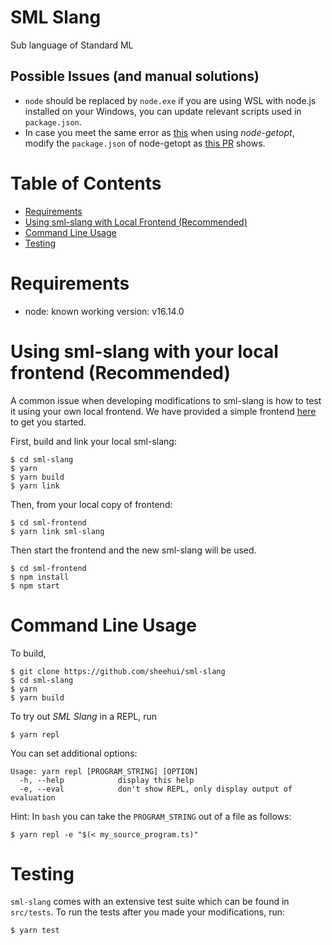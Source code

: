# SML Slang

Sub language of Standard ML

## Possible Issues (and manual solutions)

* `node` should be replaced by `node.exe` if you are using WSL with node.js installed on your Windows, you can update relevant scripts used in `package.json`.
* In case you meet the same error as [this](https://github.com/jiangmiao/node-getopt/issues/20) when using *node-getopt*, modify the `package.json` of node-getopt as [this PR](https://github.com/jiangmiao/node-getopt/pull/21/commits/05e498731c14b648fa332ca78d3a301c5e4be440) shows.

# Table of Contents

- [Requirements](#requirements)
- [Using sml-slang with Local Frontend (Recommended)](#using-sml-slang-with-your-local-frontend-recommended)
- [Command Line Usage](#usage)
- [Testing](#testing)

# Requirements

- node: known working version: v16.14.0

# Using sml-slang with your local frontend (Recommended)

A common issue when developing modifications to sml-slang is how to test it using your own local frontend. We have provided a simple frontend [here](https://github.com/sheehui/sml-frontend) to get you started.

First, build and link your local sml-slang:

```{.}
$ cd sml-slang
$ yarn
$ yarn build
$ yarn link
```

Then, from your local copy of frontend:

```{.}
$ cd sml-frontend
$ yarn link sml-slang
```

Then start the frontend and the new sml-slang will be used.

```{.}
$ cd sml-frontend
$ npm install
$ npm start
```

# Command Line Usage 

To build,

```{.}
$ git clone https://github.com/sheehui/sml-slang
$ cd sml-slang
$ yarn
$ yarn build
```

To try out _SML Slang_ in a REPL, run

```{.}
$ yarn repl
```

You can set additional options:

```{.}
Usage: yarn repl [PROGRAM_STRING] [OPTION]
  -h, --help            display this help
  -e, --eval            don't show REPL, only display output of evaluation
```

Hint: In `bash` you can take the `PROGRAM_STRING` out of a file as follows:

```{.}
$ yarn repl -e "$(< my_source_program.ts)"
```

# Testing

`sml-slang` comes with an extensive test suite which can be found in `src/tests`. To run the tests after you made your modifications, run:
```{.}
$ yarn test
```